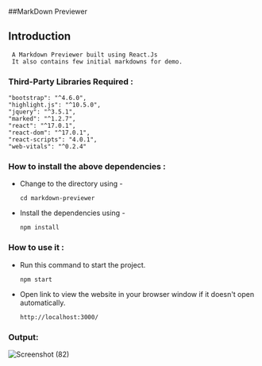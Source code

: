 ##MarkDown Previewer

## Introduction
```
 A Markdown Previewer built using React.Js
 It also contains few initial markdowns for demo.
```

### Third-Party Libraries Required :
    "bootstrap": "^4.6.0",
    "highlight.js": "^10.5.0",
    "jquery": "^3.5.1",
    "marked": "^1.2.7",
    "react": "^17.0.1",
    "react-dom": "^17.0.1",
    "react-scripts": "4.0.1",
    "web-vitals": "^0.2.4"

### How to install the above dependencies :
* Change to the directory using -
    ```
    cd markdown-previewer
    ```
* Install the dependencies using -
    ```
    npm install
    ```

### How to use it :
* Run this command to start the project.
    ```
    npm start
    ```

* Open link to view the website in your browser window if it doesn't open automatically.
    ```
    http://localhost:3000/
    ```

### Output:
![Screenshot (82)](https://user-images.githubusercontent.com/58992593/105606189-e3623b80-5dbd-11eb-969a-47a21bbb2e7b.png)

